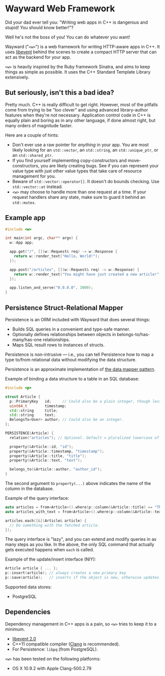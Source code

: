 Wayward Web Framework
======================

Did your dad ever tell you: "Writing web apps in C++ is dangerous and stupid! You should know better!"?

Well he's not the boss of you! You can do whatever you want!

Wayward ("`<w>`") is a web framework for writing HTTP-aware apps in C++. It uses [libevent](http://libevent.org/) behind
the scenes to create a compact HTTP server that can act as the backend for your app.

`<w>` is heavily inspired by the Ruby framework Sinatra, and aims to keep things as simple as possible.
It uses the C++ Standard Template Library extensively.


But seriously, isn't this a bad idea?
-------------------------------------

Pretty much. C++ is really difficult to get right. However, most of the pitfalls come from
trying to be "too clever" and using advanced library-author features when they're
not necessary. Application control code in C++ is equally plain and boring as in
any other language, if done almost right, but many orders of magnitude faster.

Here are a couple of hints:

- Don't ever use a raw pointer for *anything* in your <w> app. You are most
  likely looking for an `std::vector`, an `std::string`, an `std::unique_ptr`, or an `std::shared_ptr`.
- If you find yourself implementing copy-constructors and move-constructors, you are likely
  creating bugs. See if you can represent your value type with just other value types that
  take care of resource management for you.
- Beware of `std::vector::operator[]`. It doesn't do bounds checking. Use `std::vector::at` instead.
- `<w>` may choose to handle more than one request at a time. If your request handlers share
  any state, make sure to guard it behind an `std::mutex`.

Example app
-----------

```C++
#include <w>

int main(int argc, char** argv) {
  w::App app;

  app.get("/", [](w::Request& req) -> w::Response {
    return w::render_text("Hello, World!");
  });

  app.post("/articles", [](w::Request& req) -> w::Response) {
    return w::render_text("You might have just created a new article!");
  });

  app.listen_and_serve("0.0.0.0", 3000);
}
```

Persistence Struct-Relational Mapper
------------------------------------

Persistence is an ORM included with Wayward that does several things:

- Builds SQL queries in a convenient and type-safe manner.
- Optionally defines relationships between objects in belongs-to/has-many/has-one relationships.
- Maps SQL result rows to instances of structs.

Persistence is non-intrusive — i.e., you can tell Persistence how to map a type to/from relational data without modifying the data structure.

Persistence is an approximate implementation of [the data mapper pattern](http://en.wikipedia.org/wiki/Data_mapper_pattern).

Example of binding a data structure to a table in an SQL database:

```C++
#include <p>

struct Article {
  p::PrimaryKey   id;     // Could also be a plain integer, though less safe.
  uint64_t        timestamp;
  std::string     title;
  std::string     text;
  BelongsTo<User> author; // Could also be an integer.
};

PERSISTENCE(Article) {
  relation("articles"); // Optional. Default = pluralized lowercase of the struct name.

  property(&Article::id, "id");
  property(&Article::timestamp, "timestamp");
  property(&Article::title, "title");
  property(&Article::text, "text");

  belongs_to(&Article::author, "author_id");
}
```

The second argument to `property(...)` above indicates the name of the column in the database.

Example of the query interface:

```C++
auto articles = from<Article>().where(p::column(&Article::title) == "The title.").order(&Article::timestamp).reverse_order();
auto articles_with_text = from<Article>().where(p::column(&Article::text).like("%something%"));

articles.each([&](Article& article) {
  // Do something with the fetched article.
});
```

The query interface is "lazy", and you can extend and modify queries in as many steps as you like. In the above, the only SQL command that actually gets executed happens when `each` is called.

Example of the update/insert interface (NIY):

```C++
Article article { ... };
p::insert(article); // always creates a new primary key
p::save(article);   // inserts if the object is new, otherwise updates.
```

Supported data stores:

- PostgreSQL

Dependencies
------------

Dependency management in C++ apps is a pain, so `<w>` tries to keep it to a minimum.

- [libevent 2.0](http://libevent.org/)
- C++11 compatible compiler ([Clang](http://clang.llvm.org/) is recommended).
- For Persistence: `libpq` (from PostgreSQL).

`<w>` has been tested on the following platforms:

- OS X 10.9.2 with Apple Clang-500.2.79

